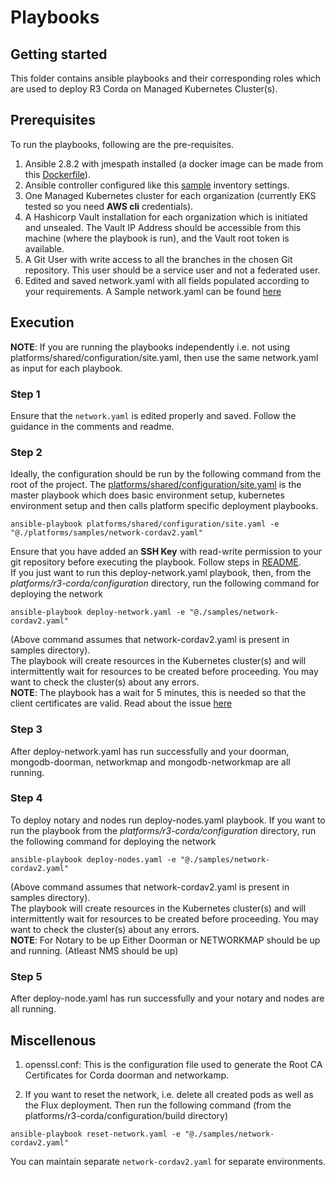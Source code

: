 # Playbooks

## Getting started
This folder contains ansible playbooks and their corresponding roles which are used to deploy R3 Corda on Managed Kubernetes Cluster(s).


## Prerequisites

To run the playbooks, following are the pre-requisites.
1. Ansible 2.8.2 with jmespath installed (a docker image can be made from this [Dockerfile](../../shared/images/ansibleSlave.Dockerfile)).
2. Ansible controller configured like this [sample](../../shared/inventory) inventory settings.
3. One Managed Kubernetes cluster for each organization (currently EKS tested so you need **AWS cli** credentials).
4. A Hashicorp Vault installation for each organization which is initiated and unsealed. The Vault IP Address should be accessible from this machine (where the playbook is run), and the Vault root token is available.
5. A Git User with write access to all the branches in the chosen Git repository. This user should be a service user and not a federated user.
6. Edited and saved network.yaml with all fields populated according to your requirements. A Sample network.yaml can be found [here](./samples/network-cordav2.yaml)

## Execution 

**NOTE**: If you are running the playbooks independently i.e. not using platforms/shared/configuration/site.yaml, then use the same network.yaml as input for each playbook.

### Step 1
Ensure that the `network.yaml` is edited properly and saved. Follow the guidance in the comments and readme.

### Step 2
Ideally, the configuration should be run by the following command from the root of the project. The [platforms/shared/configuration/site.yaml](../../shared/configuration/site.yaml) is the master playbook which does basic environment setup, kubernetes environment setup and then calls platform specific deployment playbooks.
```
ansible-playbook platforms/shared/configuration/site.yaml -e "@./platforms/samples/network-cordav2.yaml"
```
Ensure that you have added an **SSH Key** with read-write permission to your git repository before executing the playbook. Follow steps in [README](../../shared/configuration/README.md).<br>
If you just want to run this deploy-network.yaml playbook, then, from the *platforms/r3-corda/configuration* directory, run the following command for deploying the network
```
ansible-playbook deploy-network.yaml -e "@./samples/network-cordav2.yaml"
```
(Above command assumes that network-cordav2.yaml is present in samples directory).<br>
The playbook will create resources in the Kubernetes cluster(s) and will intermittently wait for resources to be created before proceeding. You may want to check the cluster(s) about any errors.
<br>
**NOTE**: The playbook has a wait for 5 minutes, this is needed so that the client certificates are valid. Read about the issue [here](https://eprint.iacr.org/2013/538.pdf)

### Step 3
After deploy-network.yaml has run successfully and your doorman, mongodb-doorman, networkmap and  mongodb-networkmap are all running. 

### Step 4
To deploy notary and nodes run deploy-nodes.yaml playbook. If you want to run the playbook from the *platforms/r3-corda/configuration* directory, run the following command for deploying the network
```
ansible-playbook deploy-nodes.yaml -e "@./samples/network-cordav2.yaml"
```
(Above command assumes that network-cordav2.yaml is present in samples directory).<br>
The playbook will create resources in the Kubernetes cluster(s) and will intermittently wait for resources to be created before proceeding. You may want to check the cluster(s) about any errors.
<br>
**NOTE**: For Notary to be up Either Doorman or NETWORKMAP should be up and running. (Atleast NMS should be up)


### Step 5
After deploy-node.yaml has run successfully and your notary and nodes are all running.

## Miscellenous

1. openssl.conf: This is the configuration file used to generate the Root CA Certificates for Corda doorman and networkamp.

2. If you want to reset the network, i.e. delete all created pods as well as the Flux deployment. Then run the following command (from the platforms/r3-corda/configuration/build directory)
```
ansible-playbook reset-network.yaml -e "@./samples/network-cordav2.yaml"
```
You can maintain separate `network-cordav2.yaml` for separate environments.

